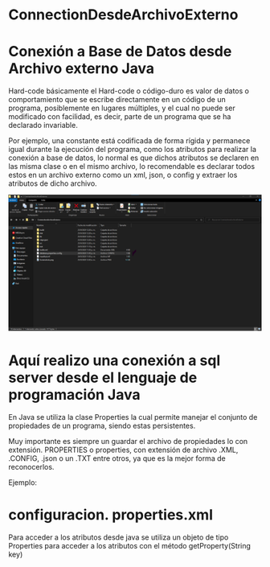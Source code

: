 # ConnectionDesdeArchivoExterno

# Conexión a Base de Datos desde Archivo externo Java

Hard-code básicamente el Hard-code o código-duro es valor de datos o comportamiento que se escribe directamente en un código de un programa, posiblemente en lugares múltiples, y el cual no puede ser modificado con facilidad, es decir, parte de un programa que se ha declarado invariable.

Por ejemplo, una constante está codificada de forma rígida y permanece igual durante la ejecución del programa, como los atributos para realizar la conexión a base de datos, lo normal es que dichos atributos se declaren en las misma clase o en el mismo archivo, lo recomendable es declarar todos estos en un archivo externo como un xml, json, o config y extraer los atributos de dicho archivo.

![Image](https://github.com/BrunoBeltreGuzman/ConnectionDesdeArchivoExterno/blob/master/FileScreenshots.png)

# Aquí realizo una conexión a sql server desde el lenguaje de programación Java
En Java se utiliza la clase Properties la cual permite manejar el conjunto de propiedades de un programa, siendo estas persistentes.

Muy importante es siempre un guardar el archivo de propiedades lo con extensión. PROPERTIES o properties, con extensión de archivo .XML, .CONFIG, .json o un .TXT entre otros, ya que es la mejor forma de reconocerlos.


Ejemplo:

# configuracion. properties.xml 

Para acceder a los atributos desde java se utiliza un objeto de tipo Properties para acceder a los atributos con el método getProperty(String key)
